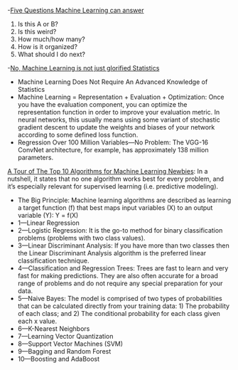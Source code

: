 -[Five Questions Machine Learning can answer](https://brohrer.github.io/five_questions_data_science_answers.html)
1. Is this A or B?
2. Is this weird?
3. How much/how many?
4. How is it organized?
5. What should I do next?

-[No, Machine Learning is not just glorified Statistics](https://towardsdatascience.com/no-machine-learning-is-not-just-glorified-statistics-26d3952234e3?source=emailShare-17a8687279ce-1547271903&_branch_match_id=613367988687238058)
 - Machine Learning Does Not Require An Advanced Knowledge of Statistics
 - Machine Learning = Representation + Evaluation + Optimization: Once you have the evaluation component, you can optimize the representation function in order to improve your evaluation metric. In neural networks, this usually means using some variant of stochastic gradient descent to update the weights and biases of your network according to some defined loss function. 
 - Regression Over 100 Million Variables—No Problem: The VGG-16 ConvNet architecture, for example, has approximately 138 million parameters. 
 
 [A Tour of The Top 10 Algorithms for Machine Learning Newbies](https://medium.com/cracking-the-data-science-interview/a-tour-of-the-top-10-algorithms-for-machine-learning-newbies-7228aa8ef541): In a nutshell, it states that no one algorithm works best for every problem, and it’s especially relevant for supervised learning (i.e. predictive modeling).
 - The Big Principle: Machine learning algorithms are described as learning a target function (f) that best maps input variables (X) to an output variable (Y): Y = f(X)
 - 1—Linear Regression
 - 2—Logistic Regression: It is the go-to method for binary classification problems (problems with two class values).
 - 3—Linear Discriminant Analysis: If you have more than two classes then the Linear Discriminant Analysis algorithm is the preferred linear classification technique.
 - 4—Classification and Regression Trees: Trees are fast to learn and very fast for making predictions. They are also often accurate for a broad range of problems and do not require any special preparation for your data.
 - 5—Naive Bayes: The model is comprised of two types of probabilities that can be calculated directly from your training data: 1) The probability of each class; and 2) The conditional probability for each class given each x value. 
 - 6—K-Nearest Neighbors
 - 7—Learning Vector Quantization
 - 8—Support Vector Machines (SVM)
 - 9—Bagging and Random Forest
 - 10—Boosting and AdaBoost
 
 